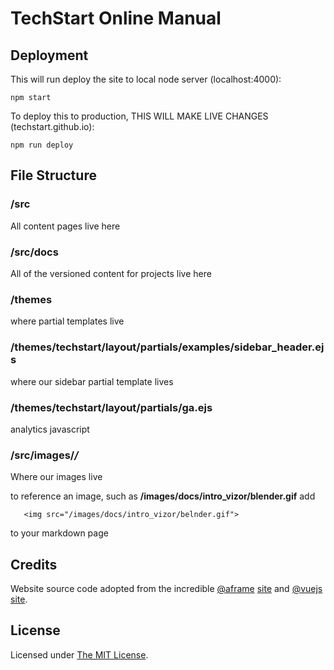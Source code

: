 # TechStart Online Manual

## Deployment

This will run deploy the site to local node server (localhost:4000):

    npm start

To deploy this to production, THIS WILL MAKE LIVE CHANGES (techstart.github.io):
    
    npm run deploy

## File Structure

### /src 
All content pages live here

### /src/docs 
All of the versioned content for projects live here

### /themes
where partial templates live

### /themes/techstart/layout/partials/examples/sidebar_header.ejs
where our sidebar partial template lives

### /themes/techstart/layout/partials/ga.ejs
analytics javascript

### /src/images/***/***
Where our images live

to reference an image, such as **/images/docs/intro_vizor/blender.gif** 
add 
```
   <img src="/images/docs/intro_vizor/belnder.gif">
```
to your markdown page

## Credits

Website source code adopted from the incredible [@aframe](https://aframe.io) [site](https://github.com/aframevr/aframe-site)
 and [@vuejs](https://vuejs.org) [site](https://github.com/vuejs/vuejs.org/).
## License

Licensed under [The MIT License](LICENSE).
